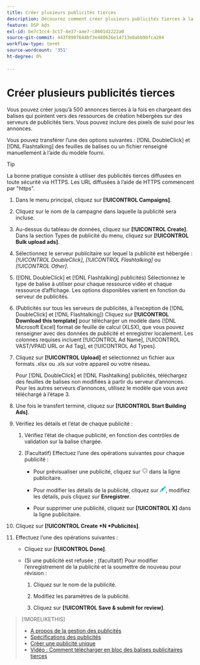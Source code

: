 ```yaml
---
title: Créer plusieurs publicités tierces
description: Découvrez comment créer plusieurs publicités tierces à la fois.
feature: DSP Ads
exl-id: be7c1cc4-3c17-4e37-aae7-c8601d2222a0
source-git-commit: 443f8907644bf3e480626e14713e8abb9bfca284
workflow-type: tm+mt
source-wordcount: '351'
ht-degree: 0%

---
```


# Créer plusieurs publicités tierces

Vous pouvez créer jusqu’à 500 annonces tierces à la fois en chargeant des balises qui pointent vers des ressources de création hébergées sur des serveurs de publicités tiers. Vous pouvez inclure des pixels de suivi pour les annonces.<!-- The bulksheet template for other ad servers says you can include 200. Which is it: 200 or 500? -->

Vous pouvez transférer l’une des options suivantes : [!DNL DoubleClick] et [!DNL Flashtalking] des feuilles de balises ou un fichier renseigné manuellement à l’aide du modèle fourni.

>[!TIP]
>
> La bonne pratique consiste à utiliser des publicités tierces diffusées en toute sécurité via HTTPS. Les URL diffusées à l’aide de HTTPS commencent par &quot;https&quot;.

1. Dans le menu principal, cliquez sur **[!UICONTROL Campaigns]**.

1. Cliquez sur le nom de la campagne dans laquelle la publicité sera incluse.

1. Au-dessus du tableau de données, cliquez sur **[!UICONTROL Create]**. Dans la section Types de publicité du menu, cliquez sur **[!UICONTROL Bulk upload ads]**.

1. Sélectionnez le serveur publicitaire sur lequel la publicité est hébergée : *[!UICONTROL DoubleClick]*, *[!UICONTROL Flashtalking]* ou *[!UICONTROL Other]*.

1. ([!DNL DoubleClick] et [!DNL Flashtalking] publicités) Sélectionnez le type de balise à utiliser pour chaque ressource vidéo et chaque ressource d’affichage. Les options disponibles varient en fonction du serveur de publicités.

1. (Publicités sur tous les serveurs de publicités, à l’exception de [!DNL DoubleClick] et [!DNL Flashtalking]) Cliquez sur **[!UICONTROL Download this template]** pour télécharger un modèle dans [!DNL Microsoft Excel] format de feuille de calcul (XLSX), que vous pouvez renseigner avec des données de publicité et enregistrer localement. Les colonnes requises incluent [!UICONTROL Ad Name], [!UICONTROL VAST/VPAID URL or Ad Tag], et [!UICONTROL Ad Types].

1. Cliquez sur **[!UICONTROL Upload]** et sélectionnez un fichier aux formats .xlsx ou .xls sur votre appareil ou votre réseau.

   Pour [!DNL DoubleClick] et [!DNL Flashtalking] publicités, téléchargez des feuilles de balises non modifiées à partir du serveur d’annonces. Pour les autres serveurs d’annonces, utilisez le modèle que vous avez téléchargé à l’étape 3.

1. Une fois le transfert terminé, cliquez sur **[!UICONTROL Start Building Ads]**.

1. Vérifiez les détails et l’état de chaque publicité :

   1. Vérifiez l’état de chaque publicité, en fonction des contrôles de validation sur la balise chargée.

   1. (Facultatif) Effectuez l’une des opérations suivantes pour chaque publicité :

      * Pour prévisualiser une publicité, cliquez sur ![play](/help/dsp/assets/play.png) dans la ligne publicitaire.

      * Pour modifier les détails de la publicité, cliquez sur ![edit](/help/dsp/assets/edit.png), modifiez les détails, puis cliquez sur **Enregistrer**.

      * Pour supprimer une publicité, cliquez sur **[!UICONTROL X]** dans la ligne publicitaire.

1. Cliquez sur **[!UICONTROL Create *N *Publicités]**.

1. Effectuez l’une des opérations suivantes :

   * Cliquez sur **[!UICONTROL Done]**.

   * (Si une publicité est refusée ; (facultatif) Pour modifier l’enregistrement de la publicité et la soumettre de nouveau pour révision :

      1. Cliquez sur le nom de la publicité.

      1. Modifiez les paramètres de la publicité.

      1. Cliquez sur **[!UICONTROL Save & submit for review]**.

>[!MORELIKETHIS]
>
>* [A propos de la gestion des publicités](ad-about.md)
>* [Spécifications des publicités](ad-specs.md)
>* [Créer une publicité unique](ad-create.md)
>* [Vidéo : Comment télécharger en bloc des balises publicitaires tierces](https://experienceleague.adobe.com/docs/advertising-learn/tutorials/dsp/bulk-upload-third-party-ad-tags.html)

